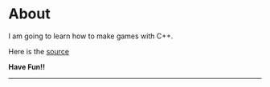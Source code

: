 # About

I am going to learn how to make games with C++.

Here is the [source](https://www.youtube.com/playlist?list=PLSPw4ASQYyynKPY0I-QFHK0iJTjnvNUys "Go and watch")

**Have Fun!!**

---
